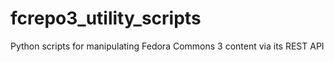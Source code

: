 # fcrepo3_utility_scripts
Python scripts for manipulating Fedora Commons 3 content via its REST API

